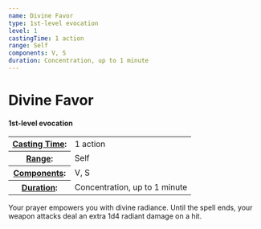 ```yaml
---
name: Divine Favor
type: 1st-level evocation
level: 1
castingTime: 1 action
range: Self
components: V, S
duration: Concentration, up to 1 minute
---
```


Divine Favor
============

#### 1st-level evocation

<table cellspacing="0" class="statBlock"><tbody><tr><th><a href="/srd/spellcasting/castingASpell.htm#castingtime">Casting Time</a>:</th><td>1 action</td></tr><tr><th><a href="/srd/spellcasting/castingASpell.htm#range">Range</a>:</th><td>Self</td></tr><tr><th><a href="/srd/spellcasting/castingASpell.htm#components">Components</a>:</th><td>V, S</td></tr><tr><th><a href="/srd/spellcasting/castingASpell.htm#duration">Duration</a>:</th><td>Concentration, up to 1 minute</td></tr></tbody></table>

Your prayer empowers you with divine radiance. Until the spell ends, your weapon attacks deal an extra 1d4 radiant damage on a hit.